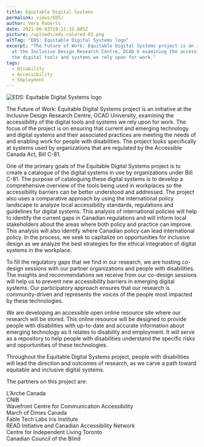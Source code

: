 ```yaml
---
title: Equitable Digital Systems
permalink: views/EDS/
author: Vera Roberts
date: 2021-06-03T19:11:15.805Z
picture: /uploads/eds-colored-03.png
altTag: "EDS: Equitable Digital Systems logo"
excerpt: "The Future of Work: Equitable Digital Systems project is an initiative
  at the Inclusive Design Research Centre, OCAD U examining the accessibility of
  the digital tools and systems we rely upon for work."
tags:
  - Disability
  - Accessibility
  - Employment
---
```

![EDS: Equitable Digital Systems logo](/uploads/eds-colored-03.png)

The Future of Work: Equitable Digital Systems project is an initiative at the Inclusive Design Research Centre, OCAD University, examining the accessibility of the digital tools and systems we rely upon for work. The focus of the project is on ensuring that current and emerging technology and digital systems and their associated practices are meeting the needs of and enabling work for people with disabilities. The project looks specifically at systems used by organizations that are regulated by the Accessible Canada Act, Bill C-81.

One of the primary goals of the Equitable Digital Systems project is to create a catalogue of the digital systems in use by organizations under Bill C-81. The purpose of cataloguing these digital systems is to develop a comprehensive overview of the tools being used in workplaces so the accessibility barriers can be better understood and addressed. The project also uses a comparative approach by using the international policy landscape to analyze local accessibility standards, regulations and guidelines for digital systems. This analysis of international policies will help to identify the current gaps in Canadian regulations and will inform local stakeholders about the areas where both policy and practice can improve. This analysis will also identify where Canadian policy can lead international policy. In the process, we seek to capitalize on opportunities for inclusive design as we analyze the best strategies for the ethical integration of digital systems in the workplace.

To fill the regulatory gaps that we find in our research, we are hosting co-design sessions with our partner organizations and people with disabilities. The insights and recommendations we receive from our co-design sessions will help us to prevent new accessibility barriers in emerging digital systems. Our participatory approach ensures that our research is community-driven and represents the voices of the people most impacted by these technologies.

We are developing an accessible open online resource site where our research will be stored. This online resource will be designed to provide people with disabilities with up-to-date and accurate information about emerging technology as it relates to disability and employment. It will serve as a repository to help people with disabilities understand the specific risks and opportunities of these technologies.

Throughout the Equitable Digital Systems project, people with disabilities will lead the direction and outcomes of research, as we carve a path toward equitable and inclusive digital systems.

The partners on this project are:

L'Arche Canada\
CNIB\
Wavefront Centre for Communication Accessibility \
March of Dimes Canada\
Fable Tech Labs
Iris Institute \
READ Initiative and Canadian Accessibility Network \
Centre for Independent Living Toronto \
Canadian Council of the Blind
